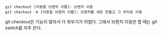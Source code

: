 	git checkout [이동할 브랜치 이름]: 브랜치 이동
	git checkout -b [이동할 브랜치 이름]: 브랜치를 새로 만들고 그 위치로 이동

git checkout은 기능이 많아서 다 외우기가 어렵다.
그래서 브랜치 이동만 할 때는 git switch를 자주 쓴다.